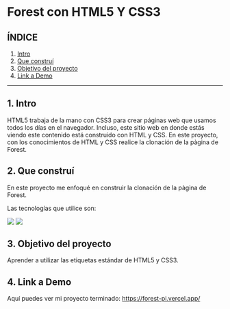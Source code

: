 # Forest con HTML5 Y CSS3

## **ÍNDICE**

1. [Intro](#)
2. [Que construí](#)
3. [Objetivo del proyecto](#)
4. [Link a Demo](#)

****

## 1. Intro
HTML5 trabaja de la mano con CSS3 para crear páginas web que usamos todos los días en el navegador. Incluso, este sitio web en donde estás viendo este contenido está construido con HTML y CSS. En este proyecto, con los conocimientos de HTML y CSS realice la clonación de la pàgina de Forest.

## 2. Que construí
En este proyecto me enfoqué en construir la clonación de la pàgina de Forest.
  
Las tecnologías que utilice son:

<img src="https://img.shields.io/badge/HTML5-E34F266?style=for-the-badge&logo=html5&logoColor=white/">
<img src="https://img.shields.io/badge/CSS3-1572B6?style=for-the-badge&logo=css3&logoColor=white/">


## 3. Objetivo del proyecto
Aprender a utilizar las etiquetas estándar de HTML5 y CSS3.

## 4. Link a Demo
Aquí puedes ver mi proyecto terminado: https://forest-pi.vercel.app/
